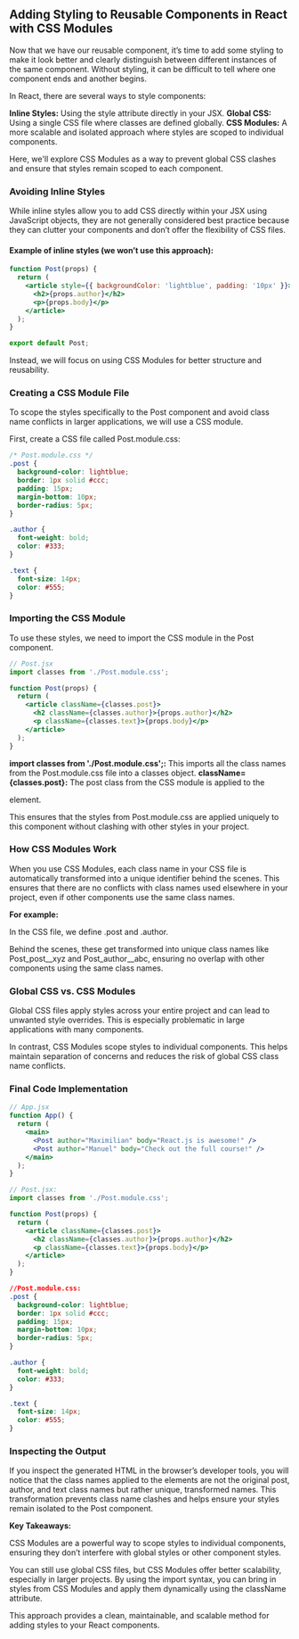 ## Adding Styling to Reusable Components in React with CSS Modules

Now that we have our reusable component, it’s time to add some styling to make it look better and clearly distinguish between different instances of the same component. Without styling, it can be difficult to tell where one component ends and another begins.

In React, there are several ways to style components:

**Inline Styles:** Using the style attribute directly in your JSX.
**Global CSS:** Using a single CSS file where classes are defined globally.
**CSS Modules:** A more scalable and isolated approach where styles are scoped to individual components.

Here, we'll explore CSS Modules as a way to prevent global CSS clashes and ensure that styles remain scoped to each component.

### Avoiding Inline Styles

While inline styles allow you to add CSS directly within your JSX using JavaScript objects, they are not generally considered best practice because they can clutter your components and don’t offer the flexibility of CSS files.

#### Example of inline styles (we won’t use this approach):

```jsx
function Post(props) {
  return (
    <article style={{ backgroundColor: 'lightblue', padding: '10px' }}>
      <h2>{props.author}</h2>
      <p>{props.body}</p>
    </article>
  );
}

export default Post;
```

Instead, we will focus on using CSS Modules for better structure and reusability.

### Creating a CSS Module File

To scope the styles specifically to the Post component and avoid class name conflicts in larger applications, we will use a CSS module.

First, create a CSS file called Post.module.css:

```css
/* Post.module.css */
.post {
  background-color: lightblue;
  border: 1px solid #ccc;
  padding: 15px;
  margin-bottom: 10px;
  border-radius: 5px;
}

.author {
  font-weight: bold;
  color: #333;
}

.text {
  font-size: 14px;
  color: #555;
}

```

### Importing the CSS Module

To use these styles, we need to import the CSS module in the Post component.

```jsx
// Post.jsx
import classes from './Post.module.css';

function Post(props) {
  return (
    <article className={classes.post}>
      <h2 className={classes.author}>{props.author}</h2>
      <p className={classes.text}>{props.body}</p>
    </article>
  );
}
```

**import classes from './Post.module.css';:** This imports all the class names from the Post.module.css file into a classes object.
**className={classes.post}:** The post class from the CSS module is applied to the <article> element.

This ensures that the styles from Post.module.css are applied uniquely to this component without clashing with other styles in your project.

### How CSS Modules Work

When you use CSS Modules, each class name in your CSS file is automatically transformed into a unique identifier behind the scenes. This ensures that there are no conflicts with class names used elsewhere in your project, even if other components use the same class names.

**For example:**

In the CSS file, we define .post and .author.

Behind the scenes, these get transformed into unique class names like Post_post__xyz and Post_author__abc, ensuring no overlap with other components using the same class names.

### Global CSS vs. CSS Modules

Global CSS files apply styles across your entire project and can lead to unwanted style overrides. This is especially problematic in large applications with many components.

In contrast, CSS Modules scope styles to individual components. This helps maintain separation of concerns and reduces the risk of global CSS class name conflicts.

### Final Code Implementation

```jsx
// App.jsx
function App() {
  return (
    <main>
      <Post author="Maximilian" body="React.js is awesome!" />
      <Post author="Manuel" body="Check out the full course!" />
    </main>
  );
}
```
```jsx
// Post.jsx:
import classes from './Post.module.css';

function Post(props) {
  return (
    <article className={classes.post}>
      <h2 className={classes.author}>{props.author}</h2>
      <p className={classes.text}>{props.body}</p>
    </article>
  );
}
```
```css
//Post.module.css:
.post {
  background-color: lightblue;
  border: 1px solid #ccc;
  padding: 15px;
  margin-bottom: 10px;
  border-radius: 5px;
}

.author {
  font-weight: bold;
  color: #333;
}

.text {
  font-size: 14px;
  color: #555;
}
```
### Inspecting the Output

If you inspect the generated HTML in the browser’s developer tools, you will notice that the class names applied to the elements are not the original post, author, and text class names but rather unique, transformed names. This transformation prevents class name clashes and helps ensure your styles remain isolated to the Post component.

**Key Takeaways:**

CSS Modules are a powerful way to scope styles to individual components, ensuring they don’t interfere with global styles or other component styles.

You can still use global CSS files, but CSS Modules offer better scalability, especially in larger projects.
By using the import syntax, you can bring in styles from CSS Modules and apply them dynamically using the className attribute.

This approach provides a clean, maintainable, and scalable method for adding styles to your React components.